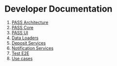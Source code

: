 # Developer Documentation

1. [PASS Architecture]()
2. [PASS Core]()
3. [PASS UI]()
4. [Data Loaders](data-loaders)
5. [Deposit Services](deposit-service)
6. [Notification Services](notification-service)
7. [Test E2E]()
8. [Use cases](use-cases.md)